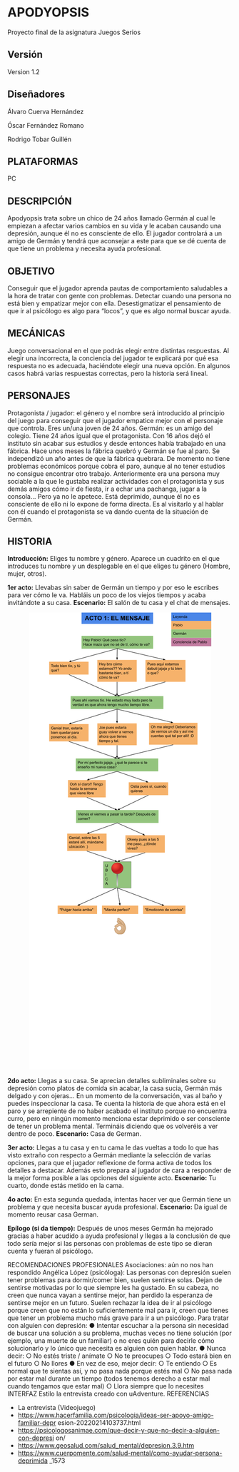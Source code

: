 # APODYOPSIS
Proyecto final de la asignatura Juegos Serios

## Versión
Version 1.2

## Diseñadores 
Álvaro Cuerva Hernández

Óscar Fernández Romano

Rodrigo Tobar Guillén

## PLATAFORMAS
PC

## DESCRIPCIÓN
Apodyopsis trata sobre un chico de 24 años llamado Germán al cual le empiezan a afectar varios cambios en su vida y le acaban causando una depresión, aunque él no es consciente de ello. El jugador controlará a un amigo de Germán y tendrá que
aconsejar a este para que se dé cuenta de que tiene un problema y necesita ayuda
profesional.

## OBJETIVO
Conseguir que el jugador aprenda pautas de comportamiento saludables a la hora
de tratar con gente con problemas.
Detectar cuando una persona no está bien y empatizar mejor con ella.
Desestigmatizar el pensamiento de que ir al psicólogo es algo para “locos”, y que es
algo normal buscar ayuda.

## MECÁNICAS
Juego conversacional en el que podrás elegir entre distintas respuestas.
Al elegir una incorrecta, la conciencia del jugador te explicará por qué esa respuesta
no es adecuada, haciéndote elegir una nueva opción.
En algunos casos habrá varias respuestas correctas, pero la historia será lineal.

## PERSONAJES
Protagonista / jugador: el género y el nombre será introducido al principio del
juego para conseguir que el jugador empatice mejor con el personaje que controla.
Eres un/una joven de 24 años.
Germán: es un amigo del colegio. Tiene 24 años igual que el protagonista.
Con 16 años dejó el instituto sin acabar sus estudios y desde entonces había
trabajado en una fábrica. Hace unos meses la fábrica quebró y Germán se fue al
paro. Se independizó un año antes de que la fábrica quebrara. De momento no tiene
problemas económicos porque cobra el paro, aunque al no tener estudios no
consigue encontrar otro trabajo.
Anteriormente era una persona muy sociable a la que le gustaba realizar actividades
con el protagonista y sus demás amigos cómo ir de fiesta, ir a echar una pachanga,
jugar a la consola… Pero ya no le apetece.
Está deprimido, aunque él no es consciente de ello ni lo expone de forma directa.
Es al visitarlo y al hablar con él cuando el protagonista se va dando cuenta de la situación de Germán.

## HISTORIA
**Introducción:** Eliges tu nombre y género.
Aparece un cuadrito en el que introduces tu nombre y un desplegable en el que eliges tu género (Hombre, mujer, otros).

**1er acto:** Llevabas sin saber de Germán un tiempo y por eso le escribes para ver cómo le va. Habláis un poco de los viejos tiempos y acaba invitándote a su casa.
**Escenario:** El salón de tu casa y el chat de mensajes.

<p align="center">
  <img src="https://github.com/OskarFreestyle/JS_Grupo1/blob/main/Assets/Apodyopsis/GDD%20images/Dialogo1.png">
</p>

**2do acto:** Llegas a su casa. Se aprecian detalles subliminales sobre su depresión como platos de comida sin acabar, la casa sucia, Germán más delgado y con ojeras…
En un momento de la conversación, vas al baño y puedes inspeccionar la casa.
Te cuenta la historia de que ahora está en el paro y se arrepiente de no haber acabado el instituto porque no encuentra curro, pero en ningún momento menciona estar deprimido o ser consciente de tener un problema mental.
Termináis diciendo que os volveréis a ver dentro de poco.
**Escenario:** Casa de German.

**3er acto:** Llegas a tu casa y en tu cama le das vueltas a todo lo que has visto extraño con respecto a Germán mediante la selección de varias opciones, para que el jugador reflexione de forma activa de todos los detalles a destacar.
Además esto prepara al jugador de cara a responder de la mejor forma posible a las opciones del siguiente acto.
**Escenario:** Tu cuarto, donde estás metido en la cama.

**4o acto:** En esta segunda quedada, intentas hacer ver que Germán tiene un problema y que necesita buscar ayuda profesional.
**Escenario:** Da igual de momento reusar casa German.

**Epílogo (si da tiempo):** Después de unos meses Germán ha mejorado gracias a haber acudido a ayuda profesional y llegas a la conclusión de que todo sería mejor si las personas con problemas de este tipo se dieran cuenta y fueran al psicólogo.

RECOMENDACIONES PROFESIONALES
Asociaciones: aún no nos han respondido
Angélica López (psicóloga):
Las personas con depresión suelen tener problemas para dormir/comer bien, suelen
sentirse solas. Dejan de sentirse motivadas por lo que siempre les ha gustado. En
su cabeza, no creen que nunca vayan a sentirse mejor, han perdido la esperanza de
sentirse mejor en un futuro.
Suelen rechazar la idea de ir al psicólogo porque creen que no están lo
suficientemente mal para ir, creen que tienes que tener un problema mucho más
grave para ir a un psicólogo.
Para tratar con alguien con depresión:
● Intentar escuchar a la persona sin necesidad de buscar una solución a su
problema, muchas veces no tiene solución (por ejemplo, una muerte de un
familiar) o no eres quién para decirle cómo solucionarlo y lo único que
necesita es alguien con quien hablar.
● Nunca decir:
○ No estés triste / anímate
○ No te preocupes
○ Todo estará bien en el futuro
○ No llores
● En vez de eso, mejor decir:
○ Te entiendo
○ Es normal que te sientas así, y no pasa nada porque estés mal
○ No pasa nada por estar mal durante un tiempo (todos tenemos
derecho a estar mal cuando tengamos que estar mal)
○ Llora siempre que lo necesites
INTERFAZ
Estilo la entrevista creado con uAdventure.
REFERENCIAS
- La entrevista (Videojuego)
- https://www.hacerfamilia.com/psicologia/ideas-ser-apoyo-amigo-familiar-depr
esion-20220214103737.html
- https://psicologosanimae.com/que-decir-y-que-no-decir-a-alguien-con-depresi
on/
- https://www.geosalud.com/salud_mental/depresion.3.9.htm
- https://www.cuerpomente.com/salud-mental/como-ayudar-persona-deprimida
_1573
